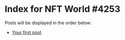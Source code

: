 # Index for NFT World #4253
Posts will be displayed in the order below:

- [Your first post](./001-first.md)

